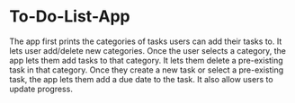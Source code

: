 # To-Do-List-App

The app first prints the categories of tasks users can add their tasks to. It lets user add/delete new categories. Once the user selects a category, the app lets them add tasks to that category. It lets them delete a pre-existing task in that category. Once they create a new task or select a pre-existing task, the app lets them add a due date to the task. It also allow users to update progress.
